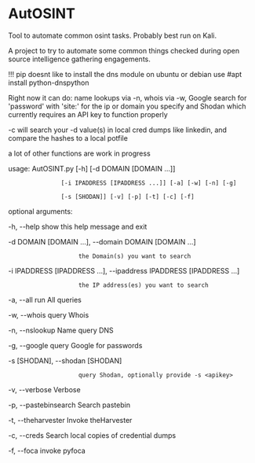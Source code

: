# AutOSINT
Tool to automate common osint tasks. Probably best run on Kali.

A project to try to automate some common things checked during open source intelligence gathering engagements.

!!! pip doesnt like to install the dns module on ubuntu or debian
use #apt install python-dnspython

Right now it can do: 
name lookups via -n, 
whois via -w, 
Google search for 'password' with 'site:' for the ip or domain you specify
and Shodan which currently requires an API key to function properly

-c will search your -d value(s) in local cred dumps like linkedin, and compare the hashes to a local potfile

a lot of other functions are work in progress


usage: AutOSINT.py [-h] [-d DOMAIN [DOMAIN ...]]

                   [-i IPADDRESS [IPADDRESS ...]] [-a] [-w] [-n] [-g]
                   
                   [-s [SHODAN]] [-v] [-p] [-t] [-c] [-f]

optional arguments:

  -h, --help            show this help message and exit
  
  -d DOMAIN [DOMAIN ...], --domain DOMAIN [DOMAIN ...]
  
                        the Domain(s) you want to search
                        
  -i IPADDRESS [IPADDRESS ...], --ipaddress IPADDRESS [IPADDRESS ...]
  
                        the IP address(es) you want to search
                        
  -a, --all             run All queries
  
  -w, --whois           query Whois
  
  -n, --nslookup        Name query DNS
  
  -g, --google          query Google for passwords
  
  -s [SHODAN], --shodan [SHODAN]
  
                        query Shodan, optionally provide -s <apikey>
                        
  -v, --verbose         Verbose
  
  -p, --pastebinsearch  Search pastebin
  
  -t, --theharvester    Invoke theHarvester
  
  -c, --creds           Search local copies of credential dumps
  
  -f, --foca            invoke pyfoca
